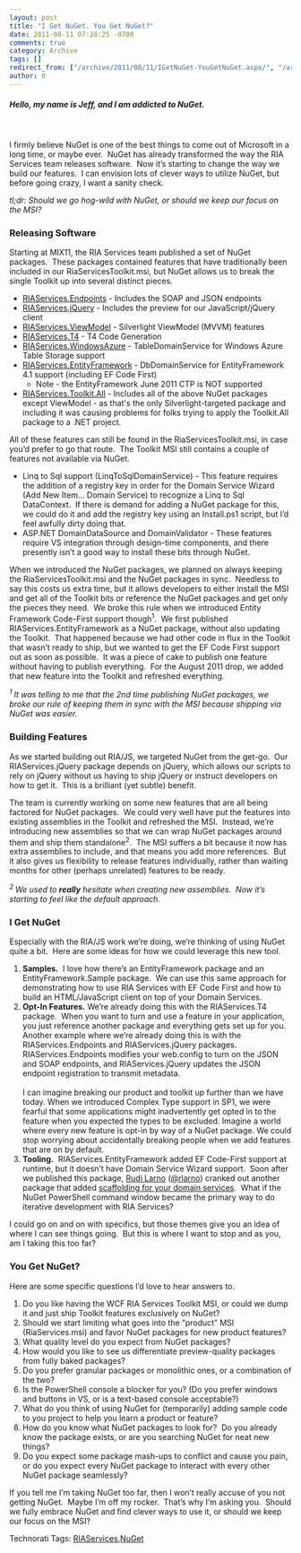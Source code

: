 ```yaml
---
layout: post
title: "I Get NuGet. You Get NuGet?"
date: 2011-08-11 07:28:25 -0700
comments: true
category: Archive
tags: []
redirect_from: ["/archive/2011/08/11/IGetNuGet-YouGetNuGet.aspx/", "/archive/2011/08/11/igetnuget-yougetnuget.aspx"]
author: 0
---
```

<!-- more -->
<h5>Hello, my name is Jeff, and I am addicted to NuGet.</h5>  <p> </p>  <p>I firmly believe NuGet is one of the best things to come out of Microsoft in a long time, or maybe ever.  NuGet has already transformed the way the RIA Services team releases software.  Now it’s starting to change the way we build our features.  I can envision lots of clever ways to utilize NuGet, but before going crazy, I want a sanity check.</p>  <p><em>tl;dr: Should we go hog-wild with NuGet, or should we keep our focus on the MSI?</em></p>  <h3>Releasing Software</h3>  <p>Starting at MIX11, the RIA Services team published a set of NuGet packages.  These packages contained features that have traditionally been included in our RiaServicesToolkit.msi, but NuGet allows us to break the single Toolkit up into several distinct pieces.</p>  <ul>   <li><a href="http://nuget.org/List/Packages/RIAServices.Endpoints">RIAServices.Endpoints</a> - Includes the SOAP and JSON endpoints </li>    <li><a href="http://nuget.org/List/Packages/RIAServices.jQuery">RIAServices.jQuery</a> - Includes the preview for our JavaScript/jQuery client </li>    <li><a href="http://nuget.org/List/Packages/RIAServices.ViewModel">RIAServices.ViewModel</a> - Silverlight ViewModel (MVVM) features </li>    <li><a href="http://nuget.org/List/Packages/RIAServices.T4">RIAServices.T4</a> - T4 Code Generation </li>    <li><a href="http://nuget.org/List/Packages/RIAServices.WindowsAzure">RIAServices.WindowsAzure</a> - TableDomainService for Windows Azure Table Storage support </li>    <li><a href="http://nuget.org/List/Packages/RIAServices.EntityFramework">RIAServices.EntityFramework</a> - DbDomainService for EntityFramework 4.1 support (including EF Code First)       <ul>       <li>Note - the EntityFramework June 2011 CTP is NOT supported</li>     </ul>   </li>    <li><a href="http://nuget.org/List/Packages/RIAServices.Toolkit.All">RIAServices.Toolkit.All</a> - Includes all of the above NuGet packages except ViewModel - as that's the only Silverlight-targeted package and including it was causing problems for folks trying to apply the Toolkit.All package to a .NET project.</li> </ul>  <p>All of these features can still be found in the RiaServicesToolkit.msi, in case you’d prefer to go that route.  The Toolkit MSI still contains a couple of features not available via NuGet.</p>  <ul>   <li>Linq to Sql support (LinqToSqlDomainService) - This feature requires the addition of a registry key in order for the Domain Service Wizard (Add New Item… Domain Service) to recognize a Linq to Sql DataContext.  If there is demand for adding a NuGet package for this, we could do it and add the registry key using an Install.ps1 script, but I’d feel awfully dirty doing that. </li>    <li>ASP.NET DomainDataSource and DomainValidator - These features require VS integration through design-time components, and there presently isn’t a good way to install these bits through NuGet.</li> </ul>  <p>When we introduced the NuGet packages, we planned on always keeping the RiaServicesToolkit.msi and the NuGet packages in sync.  Needless to say this costs us extra time, but it allows developers to either install the MSI and get all of the Toolkit bits or reference the NuGet packages and get only the pieces they need.  We broke this rule when we introduced Entity Framework Code-First support though<sup>1</sup>.  We first published RIAServices.EntityFramework as a NuGet package, without also updating the Toolkit.  That happened because we had other code in flux in the Toolkit that wasn’t ready to ship, but we wanted to get the EF Code First support out as soon as possible.  It was a piece of cake to publish one feature without having to publish everything.  For the August 2011 drop, we added that new feature into the Toolkit and refreshed everything.</p>  <p><em><sup>1 </sup>It was telling to me that the 2nd time publishing NuGet packages, we broke our rule of keeping them in sync with the MSI because shipping via NuGet was easier.</em></p>  <h3>Building Features</h3>  <p>As we started building out RIA/JS, we targeted NuGet from the get-go.  Our RIAServices.jQuery package depends on jQuery, which allows our scripts to rely on jQuery without us having to ship jQuery or instruct developers on how to get it.  This is a brilliant (yet subtle) benefit.</p>  <p>The team is currently working on some new features that are all being factored for NuGet packages.  We could very well have put the features into existing assemblies in the Toolkit and refreshed the MSI.  Instead, we’re introducing new assemblies so that we can wrap NuGet packages around them and ship them standalone<sup>2</sup>.  The MSI suffers a bit because it now has extra assemblies to include, and that means you add more references.  But it also gives us flexibility to release features individually, rather than waiting months for other (perhaps unrelated) features to be ready.</p>  <p><em><sup>2 </sup>We used to <strong>really</strong> hesitate when creating new assemblies.  Now it’s starting to feel like the default approach.</em></p>  <h3>I Get NuGet</h3>  <p>Especially with the RIA/JS work we’re doing, we’re thinking of using NuGet quite a bit.  Here are some ideas for how we could leverage this new tool.</p>  <ol>   <li><strong>Samples.</strong>  I love how there’s an EntityFramework package and an EntityFramework.Sample package.  We can use this same approach for demonstrating how to use RIA Services with EF Code First and how to build an HTML/JavaScript client on top of your Domain Services.      <br /></li>    <li><strong>Opt-In Features.</strong> We’re already doing this with the RIAServices.T4 package.  When you want to turn and use a feature in your application, you just reference another package and everything gets set up for you.  Another example where we’re already doing this is with the RIAServices.Endpoints and RIAServices.jQuery packages.  RIAServices.Endpoints modifies your web.config to turn on the JSON and SOAP endpoints, and RIAServices.jQuery updates the JSON endpoint registration to transmit metadata.      <br />      <br />I can imagine breaking our product and toolkit up further than we have today. When we introduced Complex Type support in SP1, we were fearful that some applications might inadvertently get opted in to the feature when you expected the types to be excluded. Imagine a world where every new feature is opt-in by way of a NuGet package. We could stop worrying about accidentally breaking people when we add features that are on by default.      <br /></li>    <li><strong>Tooling.</strong>  RIAServices.EntityFramework added EF Code-First support at runtime, but it doesn’t have Domain Service Wizard support.  Soon after we published this package, <a href="http://larud.net/blog/">Rudi Larno</a> (<a href="https://twitter.com/#!/rlarno">@rlarno</a>) cranked out another package that added <a href="http://larud.net/Blog/archive/2011/07/04/simple-wcf-ria-services-ef-4-1-scaffolding.aspx">scaffolding for your domain services</a>.  What if the NuGet PowerShell command window became the primary way to do iterative development with RIA Services?</li> </ol>  <p>I could go on and on with specifics, but those themes give you an idea of where I can see things going.  But this is where I want to stop and as you, am I taking this too far?</p>  <h3>You Get NuGet?</h3>  <p>Here are some specific questions I’d love to hear answers to.</p>  <ol>   <li>Do you like having the WCF RIA Services Toolkit MSI, or could we dump it and just ship Toolkit features exclusively on NuGet?</li>    <li>Should we start limiting what goes into the “product” MSI (RiaServices.msi) and favor NuGet packages for new product features?</li>    <li>What quality level do you expect from NuGet packages?</li>    <li>How would you like to see us differentiate preview-quality packages from fully baked packages?</li>    <li>Do you prefer granular packages or monolithic ones, or a combination of the two?</li>    <li>Is the PowerShell console a blocker for you? (Do you prefer windows and buttons in VS, or is a text-based console acceptable?)</li>    <li>What do you think of using NuGet for (temporarily) adding sample code to you project to help you learn a product or feature?</li>    <li>How do you know what NuGet packages to look for?  Do you already know the package exists, or are you searching NuGet for neat new things?</li>    <li>Do you expect some package mash-ups to conflict and cause you pain, or do you expect every NuGet package to interact with every other NuGet package seamlessly?</li> </ol>  <p>If you tell me I’m taking NuGet too far, then I won’t really accuse of you not getting NuGet.  Maybe I’m off my rocker.  That’s why I’m asking you.  Should we fully embrace NuGet and find clever ways to use it, or should we keep our focus on the MSI?</p>  <div style="padding-bottom: 0px; margin: 0px; padding-left: 0px; padding-right: 0px; display: inline; float: none; padding-top: 0px" id="scid:0767317B-992E-4b12-91E0-4F059A8CECA8:a4c3c35a-56d9-4db4-93de-1069957e18c0" class="wlWriterEditableSmartContent">Technorati Tags: <a href="http://technorati.com/tags/RIAServices" rel="tag">RIAServices</a>,<a href="http://technorati.com/tags/NuGet" rel="tag">NuGet</a></div>

